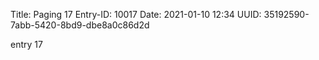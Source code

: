 Title: Paging 17
Entry-ID: 10017
Date: 2021-01-10 12:34
UUID: 35192590-7abb-5420-8bd9-dbe8a0c86d2d

entry 17
